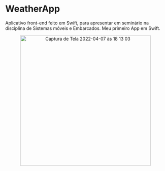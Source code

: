 # WeatherApp
 Aplicativo front-end feito em Swift, para apresentar em seminário na disciplina de Sistemas móveis e Embarcados. Meu primeiro App em Swift.

<div align="center">
 <img width="411" alt="Captura de Tela 2022-04-07 às 18 13 03" src="https://user-images.githubusercontent.com/69803794/162316473-2126029d-a8ff-451a-852b-911323e72ff4.png">
</div>

